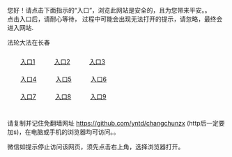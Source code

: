 您好！请点击下面指示的“入口”，浏览此网站是安全的，且为您带来平安。。 <br/>
点击入口后，请耐心等待， 过程中可能会出现无法打开的提示，请忽略，最终会进入网站. </br>

法轮大法在长春<br/>
<div style="padding:10px"><a style="margin:20px" target="_blank" href="https://d1ccgp0uz19brs.cloudfront.net/2Qpsp?btxlmlcw" id="ccLink1" rel="nofollow">入口1</a> <a target="_blank" style="margin:20px" href="https://d1iete10d0j93e.cloudfront.net/2Qpsp?cnkxkuco" id="ccLink2" rel="nofollow">入口2</a> <a style="margin:20px" target="_blank" href="https://d2ek69f7yq86qn.cloudfront.net/2Qpsp?oobplvoa" id="ccLink3" rel="nofollow">入口3</a></div>

<div style="padding:10px" ><a style="margin:20px" target="_blank" href="https://d1ccgp0uz19brs.cloudfront.net/2Qpsp?btxlmlcw" id="ccLink4" rel="nofollow">入口4</a> <a style="margin:20px" href="https://d1iete10d0j93e.cloudfront.net/2Qpsp?cnkxkuco" target="_blank" id="ccLink5" rel="nofollow">入口5</a> <a style="margin:20px" href="https://d2ek69f7yq86qn.cloudfront.net/2Qpsp?oobplvoa" target="_blank" id="ccLink6" rel="nofollow">入口6</a></div>

<div style="padding:10px"><a style="margin:20px" target="_blank" href="https://d1ccgp0uz19brs.cloudfront.net/2Qpsp?btxlmlcw" id="ccLink7" rel="nofollow">入口7</a> <a style="margin:20px" href="https://d1iete10d0j93e.cloudfront.net/2Qpsp?cnkxkuco" target="_blank" id="ccLink8" rel="nofollow">入口8</a> <a style="margin:20px" target="_blank" href="https://d2ek69f7yq86qn.cloudfront.net/2Qpsp?oobplvoa" id="ccLink9" rel="nofollow">入口9</a></div>

<br/>



请复制并记住免翻墙网址 https://github.com/yntd/changchunzx (http后一定要加s)，在电脑或手机的浏览器均可访问。。<br/>

微信如提示停止访问该网页，须先点击右上角，选择浏览器打开。
